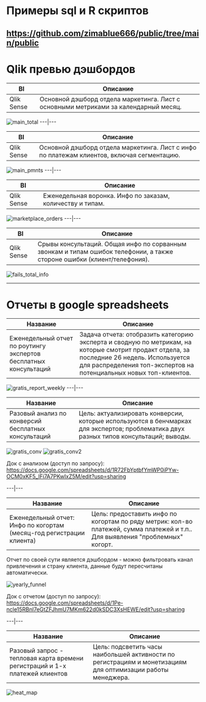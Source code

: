 # Примеры sql и R скриптов 
https://github.com/zimablue666/public/tree/main/public
-----------------------------


# Qlik превью дэшбордов

BI | Описание
------------ | -------------
Qlik Sense| Основной дэшборд отдела маркетинга. Лист с основными метриками за календарный месяц.

![main_total](https://github.com/zimablue666/public/assets/98899057/63d725b4-d1a6-4b54-9827-0ba56847ed17)
---|---

BI | Описание
------------ | -------------
Qlik Sense| Основной дэшборд отдела маркетинга. Лист с инфо по платежам клиентов, включая сегментацию.

![main_pmnts](https://github.com/zimablue666/public/assets/98899057/0ae012a6-684c-471a-88e0-5dc404c02b9b)
---|---

BI | Описание
------------ | -------------
Qlik Sense| Еженедельная воронка. Инфо по заказам, количеству и типам.

![marketplace_orders](https://github.com/zimablue666/public/assets/98899057/4363e9c4-0fee-4b8e-94b6-73345986b3b3)
---|---

BI | Описание
------------ | -------------
Qlik Sense| Срывы консультаций. Общая инфо по сорванным звонкам и типам ошибок телефонии, а также стороне ошибки (клиент/телефония). 

![fails_total_info](https://github.com/zimablue666/public/assets/98899057/eaaaa2b0-5e77-45c9-8292-ef3d1da09fc0)

-----------------------------
# Отчеты в google spreadsheets

Название | Описание
------------ | -------------
Еженедельный отчет по роутингу экспертов бесплатных консультаций| Задача отчета: отобразить категорию эксперта и сводную по метрикам, на которые смотрит продакт отдела, за последние 26 недель. Используется для распределения топ-экспертов на потенциальных новых топ-клиентов. 

![gratis_report_weekly](https://github.com/zimablue666/public/assets/98899057/f1f0d6e8-4f64-49ff-b2b1-07ce62b8640d)
---|---

Название | Описание
------------ | -------------
Разовый анализ по конверсий бесплатных консультаций| Цель: актуализировать конверсии, которые используются в бенчмарках для экспертов; проблематика двух разных типов консультаций; выводы. 

![gratis_conv](https://github.com/zimablue666/public/assets/98899057/19c071e4-33a8-4109-949b-31245ea6e661)
![gratis_conv2](https://github.com/zimablue666/public/assets/98899057/7f1b1bb0-3b37-44d6-9083-80cebfcddabe)

Док с анализом (доступ по запросу): https://docs.google.com/spreadsheets/d/1R72FbYptbfYmWP0iPYw-OCM0xKF5_IFi7A7PKwIxZ5M/edit?usp=sharing

---|---

Название | Описание
------------ | -------------
Еженедельный отчет: Инфо по когортам (месяц-год регистрации клиента)| Цель: предоставить инфо по когортам по ряду метрик: кол-во платежей, сумма платежей и т.п.. Для выявления "проблемных" когорт.

Отчет по своей сути является дэшбордом - можно фильтровать канал привлечения и страну клиента, данные будут пересчитаны автоматически.  

![yearly_funnel](https://github.com/zimablue666/public/assets/98899057/509f47e6-e85f-4007-99b1-368eda411094)

Док с отчетом (доступ по запросу): https://docs.google.com/spreadsheets/d/1Pe-ncle15RBnl7eGtZFJhmU7MKm622d0kSDC3XsHEWE/edit?usp=sharing

---|---

Название | Описание
------------ | -------------
Разовый запрос - тепловая карта времени регистраций и 1-х платежей клиентов| Цель: подсветить часы наибольшей активности по регистрациям и монетизациям для оптимизации работы менеджера.  

![heat_map](https://github.com/zimablue666/public/assets/98899057/7e336fc7-4ceb-46e3-a9b6-8fa7c8b9b5cc)





